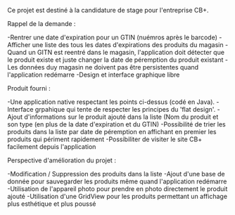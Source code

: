 Ce projet est destiné à la candidature de stage pour l'entreprise CB+.

Rappel de la demande :

-Rentrer une date d'expiration pour un GTIN (nuémros après le barcode)
-Afficher une liste des tous les dates d'expirations des produits du magasin
-Quand un GITN est reentré dans le magasin, l'application doit détecter que le produit existe et juste changer la date de péremption du produit existant
-Les données duy magasin ne doivent pas être persistentes quand l'application redémarre
-Design et interface graphique libre


Produit fourni :

-Une application native respectant les points ci-dessus (codé en Java).
-Interface grpahique qui tente de respecter les principes du 'flat design'.
-Ajout d'informations sur le produit ajouté dans la liste (Nom du produit et son type (en plus de la date d'expiration et du GTIN)
-Possibilité de trier les produits dans la liste par date de péremption en affichant en premier les produits qui périment rapidement
-Possibiliter de visiter le site CB+ facilement depuis l'application


Perspective d'amélioration du projet :

-Modification / Suppression des produits dans la liste
-Ajout d'une base de donnée pour sauvegarder les produits même quand l'application redémarre
-Utilisation de l'appareil photo pour prendre en photo directement le produit ajouté
-Utilisation d'une GridView pour les produits permettant un affichage plus esthétique et plus poussé
